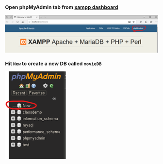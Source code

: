 
### Open phpMyAdmin tab from [xampp dashboard](http://localhost/dashboard)
![phpMyAdmin](./phpMyAdmin.png)

### Hit `New` to create a new DB called `movieDB`
![New DB](./new_db.png)
